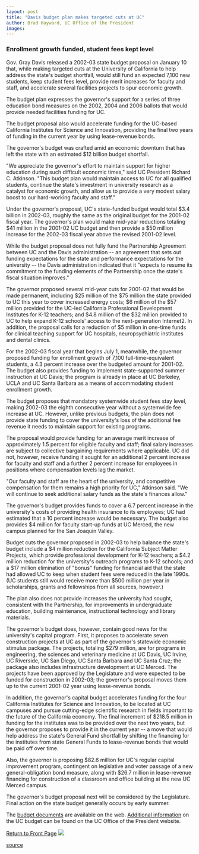 ```yaml
---
layout: post
title: "Davis budget plan makes targeted cuts at UC"
author: Brad Hayward, UC Office of the President
images:
---
```


### **Enrollment growth funded, student fees kept level**

Gov. Gray Davis released a 2002-03 state budget proposal on January 10 that, while making targeted cuts at the University of California to help address the state's budget shortfall, would still fund an expected 7,100 new students, keep student fees level, provide merit increases for faculty and staff, and accelerate several facilities projects to spur economic growth.

The budget plan expresses the governor's support for a series of three education bond measures on the 2002, 2004 and 2006 ballots that would provide needed facilities funding for UC.

The budget proposal also would accelerate funding for the UC-based California Institutes for Science and Innovation, providing the final two years of funding in the current year by using lease-revenue bonds.  
  
The governor's budget was crafted amid an economic downturn that has left the state with an estimated $12 billion budget shortfall.  
  
"We appreciate the governor's effort to maintain support for higher education during such difficult economic times," said UC President Richard C. Atkinson. "This budget plan would maintain access to UC for all qualified students, continue the state's investment in university research as a catalyst for economic growth, and allow us to provide a very modest salary boost to our hard-working faculty and staff."  
  
Under the governor's proposal, UC's state-funded budget would total $3.4 billion in 2002-03, roughly the same as the original budget for the 2001-02 fiscal year. The governor's plan would make mid-year reductions totaling $41 million in the 2001-02 UC budget and then provide a $50 million increase for the 2002-03 fiscal year above the revised 2001-02 level.  
  
While the budget proposal does not fully fund the Partnership Agreement between UC and the Davis administration -- an agreement that sets out funding expectations for the state and performance expectations for the university -- the Davis administration indicated that it "expects to resume its commitment to the funding elements of the Partnership once the state's fiscal situation improves."  
  
The governor proposed several mid-year cuts for 2001-02 that would be made permanent, including $25 million of the $75 million the state provided to UC this year to cover increased energy costs; $6 million of the $57 million provided for the UC-led California Professional Development Institutes for K-12 teachers; and $4.8 million of the $32 million provided to UC to help expand K-12 schools' access to the next-generation Internet2. In addition, the proposal calls for a reduction of $5 million in one-time funds for clinical teaching support for UC hospitals, neuropsychiatric institutes and dental clinics.  
  
For the 2002-03 fiscal year that begins July 1, meanwhile, the governor proposed funding for enrollment growth of 7,100 full-time-equivalent students, a 4.3 percent increase over the budgeted amount for 2001-02. The budget also provides funding to implement state-supported summer instruction at UC Davis; the program is already in place at UC Berkeley, UCLA and UC Santa Barbara as a means of accommodating student enrollment growth.  
  
The budget proposes that mandatory systemwide student fees stay level, making 2002-03 the eighth consecutive year without a systemwide fee increase at UC. However, unlike previous budgets, the plan does not provide state funding to cover the university's loss of the additional fee revenue it needs to maintain support for existing programs.  
  
The proposal would provide funding for an average merit increase of approximately 1.5 percent for eligible faculty and staff; final salary increases are subject to collective bargaining requirements where applicable. UC did not, however, receive funding it sought for an additional 2 percent increase for faculty and staff and a further 2 percent increase for employees in positions where compensation levels lag the market.  
  
"Our faculty and staff are the heart of the university, and competitive compensation for them remains a high priority for UC," Atkinson said. "We will continue to seek additional salary funds as the state's finances allow."  
  
The governor's budget provides funds to cover a 6.7 percent increase in the university's costs of providing health insurance to its employees; UC had estimated that a 10 percent increase would be necessary. The budget also provides $4 million for faculty start-up funds at UC Merced, the new campus planned for the San Joaquin Valley.  
  
Budget cuts the governor proposed in 2002-03 to help balance the state's budget include a $4 million reduction for the California Subject Matter Projects, which provide professional development for K-12 teachers; a $4.2 million reduction for the university's outreach programs to K-12 schools; and a $17 million elimination of "bonus" funding for financial aid that the state had allowed UC to keep when student fees were reduced in the late 1990s. (UC students still would receive more than $500 million per year in scholarships, grants and fellowships from all sources, however.)  
  
The plan also does not provide increases the university had sought, consistent with the Partnership, for improvements in undergraduate education, building maintenance, instructional technology and library materials.  
  
The governor's budget does, however, contain good news for the university's capital program. First, it proposes to accelerate seven construction projects at UC as part of the governor's statewide economic stimulus package. The projects, totaling $279 million, are for programs in engineering, the sciences and veterinary medicine at UC Davis, UC Irvine, UC Riverside, UC San Diego, UC Santa Barbara and UC Santa Cruz; the package also includes infrastructure development at UC Merced. The projects have been approved by the Legislature and were expected to be funded for construction in 2002-03; the governor's proposal moves them up to the current 2001-02 year using lease-revenue bonds.  
  
In addition, the governor's capital budget accelerates funding for the four California Institutes for Science and Innovation, to be located at UC campuses and pursue cutting-edge scientific research in fields important to the future of the California economy. The final increment of $218.5 million in funding for the institutes was to be provided over the next two years, but the governor proposes to provide it in the current year \-- a move that would help address the state's General Fund shortfall by shifting the financing for the institutes from state General Funds to lease-revenue bonds that would be paid off over time.  
  
Also, the governor is proposing $82.6 million for UC's regular capital improvement program, contingent on legislative and voter passage of a new general-obligation bond measure, along with $26.7 million in lease-revenue financing for construction of a classroom and office building at the new UC Merced campus.  
  
The governor's budget proposal next will be considered by the Legislature. Final action on the state budget generally occurs by early summer.  
  
The [budget documents][1] are available on the web. [Additional information][2] on the UC budget can be found on the UC Office of the President website.

  

[Return to Front Page][3] ![ ][4]

[1]: http://www.dof.ca.gov/
[2]: http://www.ucop.edu/news/budget/
[3]: ../../index.html
[4]: ../../images/trans.gif

[source](http://www1.ucsc.edu/currents/01-02/01-14/budget_proposal.html "Permalink to budget_proposal")
